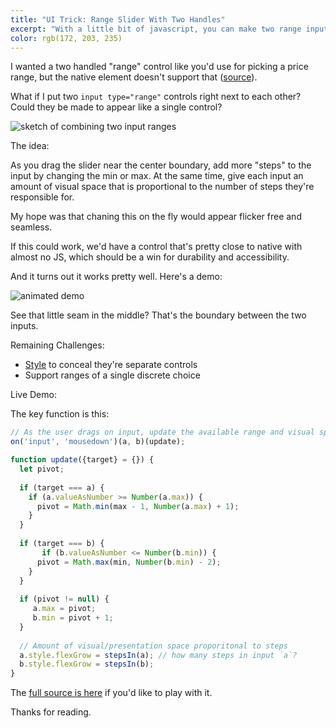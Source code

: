 ```yaml
---
title: "UI Trick: Range Slider With Two Handles"
excerpt: "With a little bit of javascript, you can make two range inputs look like a modern two-handled range selector."
color: rgb(172, 203, 235)
---
```


I wanted a two handled "range" control like you'd use for picking a price range, but the native element doesn't support that ([source](https://stackoverflow.com/questions/4753946/html5-slider-with-two-inputs-possible)).

What if I put two `input type="range"` controls right next to each other? Could they be made to appear like a single control?

![sketch of combining two input ranges](http://simple.gy/img/dual-slider-sketch.jpg)

The idea:

As you drag the slider near the center boundary, add more "steps" to the input by changing the min or max. At the same time, give each input an amount of visual space that is proportional to the number of steps they're responsible for.

My hope was that chaning this on the fly would appear flicker free and seamless.

If this could work, we'd have a control that's pretty close to native with almost no JS, which should be a win for durability and accessibility.

And it turns out it works pretty well. Here's a demo:

![animated demo](http://simple.gy/img/dual-slider-demo.gif)

See that little seam in the middle? That's the boundary between the two inputs.

Remaining Challenges:

* [Style](https://css-tricks.com/styling-cross-browser-compatible-range-inputs-css/) to conceal they're separate controls
* Support ranges of a single discrete choice

Live Demo:

<script async src="//jsfiddle.net/simplgy/z93s82xL/embed/result/"></script>

The key function is this:

```js
// As the user drags on input, update the available range and visual space for both inputs
on('input', 'mousedown')(a, b)(update);

function update({target} = {}) {
  let pivot;
  
  if (target === a) {
    if (a.valueAsNumber >= Number(a.max)) {
      pivot = Math.min(max - 1, Number(a.max) + 1);
    }
  }
  
  if (target === b) {
	   if (b.valueAsNumber <= Number(b.min)) {
      pivot = Math.max(min, Number(b.min) - 2);
    }
  }
  
  if (pivot != null) {
  	 a.max = pivot;
	 b.min = pivot + 1;
  }
  
  // Amount of visual/presentation space proporitonal to steps
  a.style.flexGrow = stepsIn(a); // how many steps in input `a`?
  b.style.flexGrow = stepsIn(b);
}
```

The [full source is here](http://jsfiddle.net/simplgy/z93s82xL/) if you'd like to play with it.

Thanks for reading.